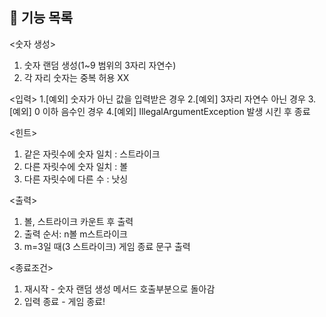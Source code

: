 ## 👀 기능 목록
<숫자 생성>
1. 숫자 랜덤 생성(1~9 범위의 3자리 자연수)
2. 각 자리 숫자는 중복 허용 XX

<입력>
1.[예외] 숫자가 아닌 값을 입력받은 경우
2.[예외] 3자리 자연수 아닌 경우
3.[예외] 0 이하 음수인 경우
4.[예외] IllegalArgumentException 발생 시킨 후 종료

<힌트>
1. 같은 자릿수에 숫자 일치 : 스트라이크
2. 다른 자릿수에 숫자 일치 : 볼
3. 다른 자릿수에 다른 수 : 낫싱

<출력>
1. 볼, 스트라이크 카운트 후 출력
2. 출력 순서: n볼 m스트라이크
3. m=3일 때(3 스트라이크) 게임 종료 문구 출력

<종료조건>
1. 재시작 - 숫자 랜덤 생성 메서드 호출부분으로 돌아감
2. 입력 종료 - 게임 종료!

<br>
